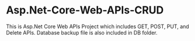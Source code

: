 # Asp.Net-Core-Web-APIs-CRUD
This is Asp.Net Core Web APIs Project which includes GET, POST, PUT, and Delete APIs.
Database backup file is also included in DB folder.
